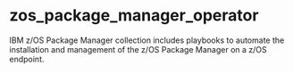 # zos_package_manager_operator
IBM z/OS Package Manager collection includes playbooks to automate the installation and management of the z/OS Package Manager on a z/OS endpoint.
